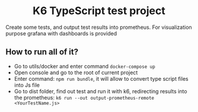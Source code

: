<div align="center">
  

# K6 TypeScript test project


</div>

Create some tests, and output test results into prometheus. For visualization purpose grafana with dashboards is provided

## How to run all of it?

- Go to utils/docker and enter command ``docker-compose up``
- Open console and go to the root of current project
- Enter command: ``npm run bundle``, it will allow to convert type script files into Js file
- Go to dist folder, find out test and run it with k6, redirecting results into the prometheus: ``k6 run --out output-prometheus-remote <YourTestName.js>``